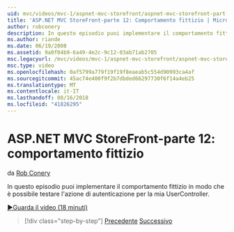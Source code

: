 ```yaml
---
uid: mvc/videos/mvc-1/aspnet-mvc-storefront/aspnet-mvc-storefront-part-12-mocking
title: 'ASP.NET MVC StoreFront-parte 12: Comportamento fittizio | Microsoft Docs'
author: robconery
description: In questo episodio puoi implementare il comportamento fittizio in modo che è possibile testare l'azione di autenticazione per la mia UserController.
ms.author: riande
ms.date: 06/19/2008
ms.assetid: 9a0f04b9-6a49-4e2c-9c12-03ab71ab2705
msc.legacyurl: /mvc/videos/mvc-1/aspnet-mvc-storefront/aspnet-mvc-storefront-part-12-mocking
msc.type: video
ms.openlocfilehash: 0af5799a779f19f19f8eaeab5c554d90993ca4af
ms.sourcegitcommit: 45ac74e400f9f2b7dbded66297730f6f14a4eb25
ms.translationtype: MT
ms.contentlocale: it-IT
ms.lasthandoff: 08/16/2018
ms.locfileid: "41826295"
---
```

<a name="aspnet-mvc-storefront-part-12-mocking"></a>ASP.NET MVC StoreFront-parte 12: comportamento fittizio
====================
da [Rob Conery](https://github.com/robconery)

In questo episodio puoi implementare il comportamento fittizio in modo che è possibile testare l'azione di autenticazione per la mia UserController.

[&#9654;Guarda il video (18 minuti)](https://channel9.msdn.com/Blogs/ASP-NET-Site-Videos/aspnet-mvc-storefront-part-12-mocking)

> [!div class="step-by-step"]
> [Precedente](aspnet-mvc-storefront-part-11-hooking-up-the-shopping-cart-and-using-components.md)
> [Successivo](aspnet-mvc-storefront-part-13-dependency-injection.md)
